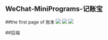 ## WeChat-MiniPrograms-记账宝
##the first page of 账本
![](https://github.com/polly-culler/WeChat-MiniPrograms/blob/master/img/detail.png)
![](https://github.com/polly-culler/WeChat-MiniPrograms/blob/master/img/writeDown.png)
![](https://github.com/polly-culler/WeChat-MiniPrograms/blob/master/img/table.png)

##后端
